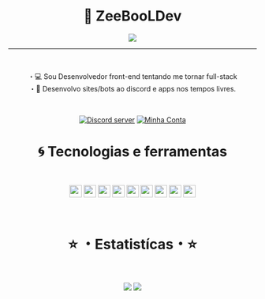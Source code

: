 <h1 align="center">💭 ZeeBooLDev </h1>

<p align="center">
    <img src="[https://www.google.com/url?sa=i&url=https%3A%2F%2Fwww.kalunga.com.br%2Fprod%2Fpapel-180g-210x297-a4-color-amarelo-spiral-pt-50-fl%2F479736&psig=AOvVaw0QnZdaSWtBdijn_xsM1Fri&ust=1664763284196000&source=images&cd=vfe&ved=0CAwQjRxqFwoTCMig1OK9wPoCFQAAAAAdAAAAABAJ](https://img.kalunga.com.br/fotosdeprodutos/479736z_1.jpg)">
</p> 

---

</br>
<p align="center">
 ・💻 Sou Desenvolvedor front-end tentando me tornar full-stack<br>
 ・🤖 Desenvolvo sites/bots ao discord e apps nos tempos livres.</p>
</br>
<p align="center">
<a href="https://discord.gg/N25Cswk2nZ"><img src="https://img.shields.io/discord/717378706976276522?style=flat&labelColor=7289da&logo=discord&logoColor=white" alt="Discord server" /></a> 
<a href="https://discord.com/users/394487420961161216"><img src="https://img.shields.io/badge/-@JhonyBoy230cm%235643-4169E1?style=flat&labelColor=7289da&logo=discord&logoColor=white" alt="Minha Conta" /></a></p>

<h1 align="center">🌀 Tecnologias e ferramentas</h1><br>

<p align="center">
<img src="https://img.shields.io/badge/javascript-%23F7DF1E.svg?&style=for-the-badge&logo=javascript&logoColor=black" height="25"/>
<img src="https://img.shields.io/badge/Html-ffa500.svg?style=for-the-badge&logo=html5&logoColor=white" height="25" />
<img src="https://img.shields.io/badge/Css-7273ff.svg?style=for-the-badge&logo=css3&logoColor=white" height="25" />
<img src="https://img.shields.io/badge/node.js%20-%2343853D.svg?&style=for-the-badge&logo=node.js&logoColor=white" height="25"/>
<img src="https://img.shields.io/badge/React-blue.svg?style=for-the-badge&logo=react&logoColor=white" height="25" />
 <img src="https://img.shields.io/badge/git-%23F7DF1E.svg?&style=for-the-badge&logo=git&logoColor=black" height="25"/>
 <img src="https://img.shields.io/badge/php-blue.svg?&style=for-the-badge&logo=php&logoColor=white" height="25"/>
<img src="https://img.shields.io/badge/python%20-%2343853D.svg?&style=for-the-badge&logo=python&logoColor=white" height="25"/>
<img src="https://img.shields.io/badge/sql-ffa500.svg?style=for-the-badge&logo=mysql&logoColor=white" height="25" />

</p> <br>

<h1 align="center">⭐ ・Estatistícas・⭐</h1><br>

<p align="center">
  <img src="https://github-readme-stats.vercel.app/api?username=devzeebool&show_icons=true&theme=tokyonight&line_height=27" />
  <img src="https://github-readme-stats.vercel.app/api/top-langs/?username=devzeebool&hide=batchfile&theme=tokyonight" />
</p>

